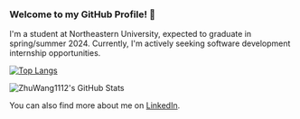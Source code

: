 ### Welcome to my GitHub Profile! 👋

I'm a student at Northeastern University, expected to graduate in spring/summer 2024. Currently, I'm actively seeking software development internship opportunities.

[![Top Langs](https://github-readme-stats.vercel.app/api/top-langs/?username=ZhuWang1112&layout=compact)](https://github.com/ZhuWang1112/github-readme-stats)

![ZhuWang1112's GitHub Stats](https://github-readme-stats.vercel.app/api?username=ZhuWang1112&show_icons=true&theme=radical)

You can also find more about me on [LinkedIn](https://www.linkedin.com/in/zhu-wang-b11936150/).



<!--
**ZhuWang1112/ZhuWang1112** is a ✨ _special_ ✨ repository because its `README.md` (this file) appears on your GitHub profile.

Here are some ideas to get you started:

- 🔭 I’m currently working on ...
- 🌱 I’m currently learning ...
- 👯 I’m looking to collaborate on ...
- 🤔 I’m looking for help with ...
- 💬 Ask me about ...
- 📫 How to reach me: ...
- 😄 Pronouns: ...
- ⚡ Fun fact: ...
-->
